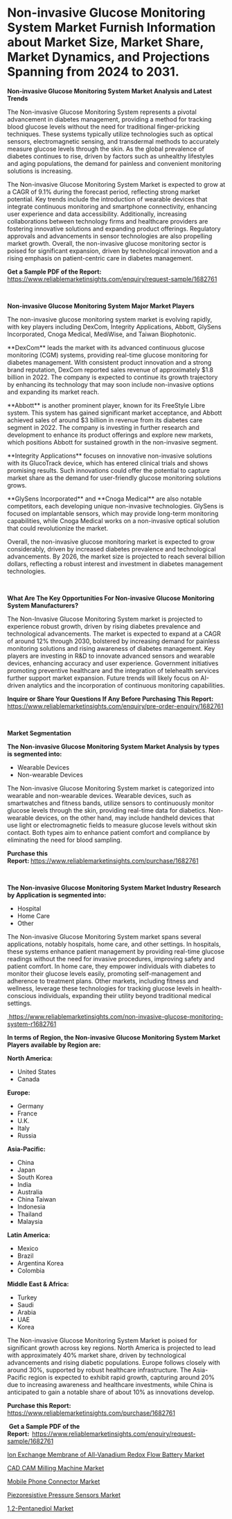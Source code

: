 <p><h1>Non-invasive Glucose Monitoring System Market Furnish Information about Market Size, Market Share, Market Dynamics, and Projections Spanning from 2024 to 2031.</h1></p><p><strong>Non-invasive Glucose Monitoring System Market Analysis and Latest Trends</strong></p>
<p><p>The Non-invasive Glucose Monitoring System represents a pivotal advancement in diabetes management, providing a method for tracking blood glucose levels without the need for traditional finger-pricking techniques. These systems typically utilize technologies such as optical sensors, electromagnetic sensing, and transdermal methods to accurately measure glucose levels through the skin. As the global prevalence of diabetes continues to rise, driven by factors such as unhealthy lifestyles and aging populations, the demand for painless and convenient monitoring solutions is increasing.</p><p>The Non-invasive Glucose Monitoring System Market is expected to grow at a CAGR of 9.1% during the forecast period, reflecting strong market potential. Key trends include the introduction of wearable devices that integrate continuous monitoring and smartphone connectivity, enhancing user experience and data accessibility. Additionally, increasing collaborations between technology firms and healthcare providers are fostering innovative solutions and expanding product offerings. Regulatory approvals and advancements in sensor technologies are also propelling market growth. Overall, the non-invasive glucose monitoring sector is poised for significant expansion, driven by technological innovation and a rising emphasis on patient-centric care in diabetes management.</p></p>
<p><strong>Get a Sample PDF of the Report:&nbsp;</strong> <a href="https://www.reliablemarketinsights.com/enquiry/request-sample/1682761?utm_campaign=1575&utm_medium=2&utm_source=Github&utm_content=ia&utm_term=15102024&utm_id=non-invasive-glucose-monitoring-system">https://www.reliablemarketinsights.com/enquiry/request-sample/1682761</a></p>
<p>&nbsp;</p>
<p><strong>Non-invasive Glucose Monitoring System Major Market Players</strong></p>
<p><p>The non-invasive glucose monitoring system market is evolving rapidly, with key players including DexCom, Integrity Applications, Abbott, GlySens Incorporated, Cnoga Medical, MediWise, and Taiwan Biophotonic.</p><p>**DexCom** leads the market with its advanced continuous glucose monitoring (CGM) systems, providing real-time glucose monitoring for diabetes management. With consistent product innovation and a strong brand reputation, DexCom reported sales revenue of approximately $1.8 billion in 2022. The company is expected to continue its growth trajectory by enhancing its technology that may soon include non-invasive options and expanding its market reach.</p><p>**Abbott** is another prominent player, known for its FreeStyle Libre system. This system has gained significant market acceptance, and Abbott achieved sales of around $3 billion in revenue from its diabetes care segment in 2022. The company is investing in further research and development to enhance its product offerings and explore new markets, which positions Abbott for sustained growth in the non-invasive segment.</p><p>**Integrity Applications** focuses on innovative non-invasive solutions with its GlucoTrack device, which has entered clinical trials and shows promising results. Such innovations could offer the potential to capture market share as the demand for user-friendly glucose monitoring solutions grows. </p><p>**GlySens Incorporated** and **Cnoga Medical** are also notable competitors, each developing unique non-invasive technologies. GlySens is focused on implantable sensors, which may provide long-term monitoring capabilities, while Cnoga Medical works on a non-invasive optical solution that could revolutionize the market.</p><p>Overall, the non-invasive glucose monitoring market is expected to grow considerably, driven by increased diabetes prevalence and technological advancements. By 2026, the market size is projected to reach several billion dollars, reflecting a robust interest and investment in diabetes management technologies.</p></p>
<p>&nbsp;</p>
<p><strong>What Are The Key Opportunities For Non-invasive Glucose Monitoring System Manufacturers?</strong></p>
<p><p>The Non-Invasive Glucose Monitoring System market is projected to experience robust growth, driven by rising diabetes prevalence and technological advancements. The market is expected to expand at a CAGR of around 12% through 2030, bolstered by increasing demand for painless monitoring solutions and rising awareness of diabetes management. Key players are investing in R&D to innovate advanced sensors and wearable devices, enhancing accuracy and user experience. Government initiatives promoting preventive healthcare and the integration of telehealth services further support market expansion. Future trends will likely focus on AI-driven analytics and the incorporation of continuous monitoring capabilities.</p></p>
<p><strong>Inquire or Share Your Questions If Any Before Purchasing This Report:</strong> <a href="https://www.reliablemarketinsights.com/enquiry/pre-order-enquiry/1682761?utm_campaign=1575&utm_medium=2&utm_source=Github&utm_content=ia&utm_term=15102024&utm_id=non-invasive-glucose-monitoring-system">https://www.reliablemarketinsights.com/enquiry/pre-order-enquiry/1682761</a></p>
<p>&nbsp;</p>
<p><strong>Market Segmentation</strong></p>
<p><strong>The Non-invasive Glucose Monitoring System Market Analysis by types is segmented into:</strong></p>
<p><ul><li>Wearable Devices</li><li>Non-wearable Devices</li></ul></p>
<p><p>The Non-invasive Glucose Monitoring System market is categorized into wearable and non-wearable devices. Wearable devices, such as smartwatches and fitness bands, utilize sensors to continuously monitor glucose levels through the skin, providing real-time data for diabetics. Non-wearable devices, on the other hand, may include handheld devices that use light or electromagnetic fields to measure glucose levels without skin contact. Both types aim to enhance patient comfort and compliance by eliminating the need for blood sampling.</p></p>
<p><strong>Purchase this Report:&nbsp;</strong><a href="https://www.reliablemarketinsights.com/purchase/1682761?utm_campaign=1575&utm_medium=2&utm_source=Github&utm_content=ia&utm_term=15102024&utm_id=non-invasive-glucose-monitoring-system">https://www.reliablemarketinsights.com/purchase/1682761</a></p>
<p>&nbsp;</p>
<p><strong>The Non-invasive Glucose Monitoring System Market Industry Research by Application is segmented into:</strong></p>
<p><ul><li>Hospital</li><li>Home Care</li><li>Other</li></ul></p>
<p><p>The Non-invasive Glucose Monitoring System market spans several applications, notably hospitals, home care, and other settings. In hospitals, these systems enhance patient management by providing real-time glucose readings without the need for invasive procedures, improving safety and patient comfort. In home care, they empower individuals with diabetes to monitor their glucose levels easily, promoting self-management and adherence to treatment plans. Other markets, including fitness and wellness, leverage these technologies for tracking glucose levels in health-conscious individuals, expanding their utility beyond traditional medical settings.</p></p>
<p><a href="https://www.reliablemarketinsights.com/non-invasive-glucose-monitoring-system-r1682761?utm_campaign=1575&utm_medium=2&utm_source=Github&utm_content=ia&utm_term=15102024&utm_id=non-invasive-glucose-monitoring-system">&nbsp;https://www.reliablemarketinsights.com/non-invasive-glucose-monitoring-system-r1682761</a></p>
<p><strong>In terms of Region, the Non-invasive Glucose Monitoring System Market Players available by Region are:</strong></p>
<p>
    <p> <strong> North America: </strong>
        <ul>
            <li>United States</li>
            <li>Canada</li>
        </ul>
        </p> 
    <p> <strong> Europe: </strong>
        <ul>
            <li>Germany</li>
            <li>France</li>
            <li>U.K.</li>
            <li>Italy</li>
            <li>Russia</li>
        </ul>
        </p> 
    <p> <strong> Asia-Pacific: </strong>
        <ul>
            <li>China</li>
            <li>Japan</li>
            <li>South Korea</li>
            <li>India</li>
            <li>Australia</li>
            <li>China Taiwan</li>
            <li>Indonesia</li>
            <li>Thailand</li>
            <li>Malaysia</li>
        </ul>
        </p> 
    <p> <strong> Latin America: </strong>
        <ul>
            <li>Mexico</li>
            <li>Brazil</li>
            <li>Argentina Korea</li>
            <li>Colombia</li>
        </ul>
        </p> 
    <p> <strong> Middle East & Africa: </strong>
        <ul>
            <li>Turkey</li>
            <li>Saudi</li>
            <li>Arabia</li>
            <li>UAE</li>
            <li>Korea</li>
        </ul>
    </p>
    </p>
<p><p>The Non-invasive Glucose Monitoring System Market is poised for significant growth across key regions. North America is projected to lead with approximately 40% market share, driven by technological advancements and rising diabetic populations. Europe follows closely with around 30%, supported by robust healthcare infrastructure. The Asia-Pacific region is expected to exhibit rapid growth, capturing around 20% due to increasing awareness and healthcare investments, while China is anticipated to gain a notable share of about 10% as innovations develop.</p></p>
<p><strong>Purchase this Report: </strong><a href="https://www.reliablemarketinsights.com/purchase/1682761?utm_campaign=1575&utm_medium=2&utm_source=Github&utm_content=ia&utm_term=15102024&utm_id=non-invasive-glucose-monitoring-system">https://www.reliablemarketinsights.com/purchase/1682761</a></p>
<p>&nbsp;<strong>Get a Sample PDF of the Report:&nbsp;&nbsp;</strong><a href="https://www.reliablemarketinsights.com/enquiry/request-sample/1682761?utm_campaign=1575&utm_medium=2&utm_source=Github&utm_content=ia&utm_term=15102024&utm_id=non-invasive-glucose-monitoring-system">https://www.reliablemarketinsights.com/enquiry/request-sample/1682761</a></p>
<p><strong></strong></p>
<p><p><a href="https://www.linkedin.com/pulse/ion-exchange-membrane-all-vanadium-redox-flow-battery-ne5xe?utm_campaign=1575&utm_medium=2&utm_source=Github&utm_content=ia&utm_term=15102024&utm_id=non-invasive-glucose-monitoring-system">Ion Exchange Membrane of All-Vanadium Redox Flow Battery Market</a></p><p><a href="https://www.linkedin.com/pulse/future-cad-cam-milling-machine-market-global-forecast-trends-wubte?utm_campaign=1575&utm_medium=2&utm_source=Github&utm_content=ia&utm_term=15102024&utm_id=non-invasive-glucose-monitoring-system">CAD CAM Milling Machine Market</a></p><p><a href="https://www.linkedin.com/pulse/mobile-phone-connector-market-size-share-competitive-landscape-aqote?utm_campaign=1575&utm_medium=2&utm_source=Github&utm_content=ia&utm_term=15102024&utm_id=non-invasive-glucose-monitoring-system">Mobile Phone Connector Market</a></p><p><a href="https://www.linkedin.com/pulse/global-perspectives-piezoresistive-pressure-sensors-market-trends-nrlye?utm_campaign=1575&utm_medium=2&utm_source=Github&utm_content=ia&utm_term=15102024&utm_id=non-invasive-glucose-monitoring-system">Piezoresistive Pressure Sensors Market</a></p><p><a href="https://www.linkedin.com/pulse/future-trends-global-12-pentanediol-market-insights-analysis-c4lde?utm_campaign=1575&utm_medium=2&utm_source=Github&utm_content=ia&utm_term=15102024&utm_id=non-invasive-glucose-monitoring-system">1,2-Pentanediol Market</a></p></p>